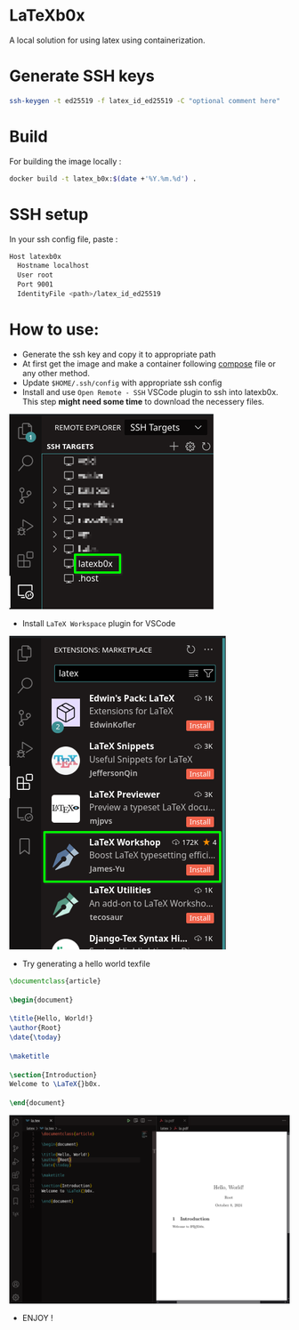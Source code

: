 # LaTeXb0x
A local solution for using latex using containerization.

# Generate SSH keys
```bash
ssh-keygen -t ed25519 -f latex_id_ed25519 -C "optional comment here"
```

# Build 
For building the image locally :
```bash
docker build -t latex_b0x:$(date +'%Y.%m.%d') .
```

# SSH setup
In your ssh config file, paste :

```bash
Host latexb0x
  Hostname localhost
  User root
  Port 9001
  IdentityFile <path>/latex_id_ed25519
```

# How to use:
* Generate the ssh key and copy it to appropriate path
* At first get the image and make a container following [compose](compose.yaml) file or any other method.
* Update `$HOME/.ssh/config` with appropriate ssh config
* Install and use `Open Remote - SSH` VSCode plugin to ssh into latexb0x. This step **might need some time** to download the necessery files.

![Open Remote Plugin](Documentation/open_remote_ssh.png)

* Install `LaTeX Workspace` plugin for VSCode

![LaTeX Workspace Plugin](Documentation/LaTex_Workshop.png)

* Try generating a hello world texfile

```tex
\documentclass{article}

\begin{document}

\title{Hello, World!}
\author{Root}
\date{\today}

\maketitle

\section{Introduction}
Welcome to \LaTeX{}b0x.

\end{document}
```

![The generated PDF](Documentation/generated.png)

* ENJOY !


